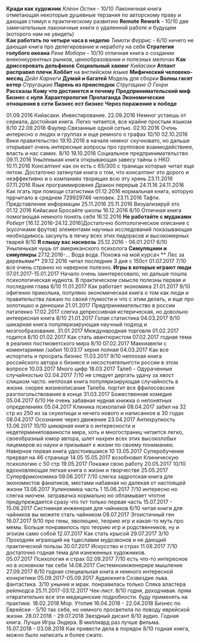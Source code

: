 ﻿**Кради как художник** *Клеон Остин* - 10/10 Лаконичная книга отметающая некоторые душевные терзания по авторскому праву и дающая стимул к практическому развитию
**Remote**
**Rework** - 10/10 две замечательные лаконичные книги о удаленной работе и будущем (которого нам не увидеть)  
**Как работать по четыре часа в неделю** *Тимоти Феррис* - 6/10 ничего не дающая книга про делегирование и неработу на себя
**Стратегия голубого океана** *Рене Моборн* - 10/10 отличная книга о создании внеконкурентных рынков, ценообразовании и полезных мелочах
**Как дриссеровать дельфинов**
**Социальный хакинг**
*Кийасаки*
**Атлант расправил плечи**
**Хоббит** на внглийском языке
**Мифический человеко-месяц**
*Дейл Карнеги*
**Думай и багатей**
Модель для сборки
**Волны гасят ветер** *Стругацкие*
**Парень из преисподни** *Стругацкие*
*О Генри* **Рассказы**
**Кому что достанется и почему**
**Предпринимательский миф**
**Бизнес с нуля**
**Характерология**
**Пропаганда**
**Экономические отношения в сети**
**Бизнес ест бизнес**
**Через поражение к победе**

01.09.2016 Кийасаки. Инвестирование. 22.09.2016 Немног устаешь от сериала, достойная книга. Легко читается, все крайне простым языком 8/10
22.09.2016 Фаулер.Связанные одной сетью. 02.10.2016 Очпнь интересно о людях и группах и еще ремного о графах 10/10
02.10.2016 Вики правительство 19.10.2016 в начале немног скучновато, но дальше открывает очень интересные аопросы про групповое взаимодействиее, власть и нас самих. 8/10
19.10.2016 Социальное предпринимательство 09.11.2016 Унылпнькая книга открывающая завесу тайны о НКО
10.11.2016 Консалтинг как он есть с 65/300 с траницы которые читал еще летом. Достаточно затянутая книга о том, что консалтинг это дорого и неэффективно и о компаниях творящих всю эту хрень  23.11.2016 
07.11.2016 Язык программировния Дракон перерыв 24.11.16
24.11.2016 Как лгать при помощи статистики 01.12.2016 нормальная книга, которую пррчитало в среднем 729929746 человек.
23.11.2016 Тафти. Представление информации 25.11.2016
25.11.2016 Визуализируй это
01.12.2016 Кийасаки Бросайте школы 16.12.2016 8/10 Отличная книга помогающая немного понять себя
16.12.2016
**Не работайте с мудаками**
*Роберт* [16.12.2016-24.12.2016]Достаточно болтологическое описание с (кусочками фрутов) элементами научных исследований показывающая необходимось засунуть в печку всех этих пидорасов и высокомерных тварей
8/10 
**Я слышу вас насквозь** 25.12.2016 - 06.01.2017  6/10 Унылинькая чушь от американского психолога
**Симуляциии и симулякры** 27.12.2016-... Вода вода. Похожа на мой курсач
** Лес за деревьями** 29.12.2016  читал последние 3 дня с 150ст 01.07.2017 7/10 все очень странно но наверное полезно.
**Игры в которые играют люди** 07.01.2017-15.01.2017 Начало очень заинтересовало, но дальше пошла психологическая нуднота. В практическом смысле полезны первая и последняя глава 6/10
11.01.2017 Как работает экономика 21.01.2017 9/10 офигенно прикольна, популяно экономическая книга о том как люди и правительства лажаю по своей глумости и что с этим делать, и еще про золотишко и денюшки
21.01.2017 Предпринимательство в россии патапенко 17.02.2017 слегка депрессивная истерическая, но довольно интеересная книга 8/10
21.01.2017 Голая статистика 04.03.2017 9/10 шикарная книга популяризирующая научный подход и мозгообразование.
31.01.2017 Международная торговля 01.02.2017 годится 8/10
01.02.2017 Как стать авантюристом 07.02.2017 годная тема в реалиях постмоветского мира 8/10
07.02.2017 Маккиавели с коментариями /забил 10.03.17 херня полная
04.03.2017 Как все испортить и просрать бизнес 11.03.2017 9/10 неплохая книга российского автора о бизнесе и несостоятельнгсти россии в этом вопросе
10.03.2017 Много цифр
18.03.2017 Талеб - Одураченные случайностью 02.04.2017 7/10 не следует дергать удачу за хвост слишком часто. неплохая книга популяризирующая случайность в жизни. скорее жизнеописание Талеба. портит все ффилосовские разглогольствования в конце
31.03.2017 Божественная комедия 05.04.2017 6/10 Не очень забавная нудная книжка о непонятных определениях
05.04.2017 Клиника психопатий 08.04.2017 забил на 32 стр из 250 из за скукотищи и ничего нового и написанное в 30 годах
08.04.2017 Осознание через движение
23.04.2017 Антихрупкость 13.06.2017 10/10 шикарная книга о интересности и недетерминипованности мира, хоть и многостраниц читается легко, своеобразный юмор автора, шлет нахрен всех этих высоколобых лицемеров из науки и призывает к жизни по своему пониманию. Наверное первая книга удостоившаяся 10
13.05.2017 Суперобучение прервал на 46 странице 14.05
15.05.2017 возобновил Клиническую психологию с 50 стр
19.05.2017 Покажи свою работу 20.05.2017 10/10 вдохновляющая легкая книга о жизни и творчестве
25.05.2017 Суперфрикономика 09.06.2017 7/10 слегка задротская книга для экономистов фанатиков, местами набавная но далекая от настоящей жизни
13.06.2017 Хулиномика часть 1 15.06.2017 7/10 интересно но слегка ниочем. затравачка нормально но обламывает чтотне прндупреждается сразу что ткт только первая часть
15.07.2017 - 15.06.2017 Сиcтнмная инженерия для чайников 6/10 читая книги для чайников вы можете стать чайником
08.07.2017 Эгоистичный ген 16.07.2017 9/10 про гены, эволюцию, теорию игр и какая-то муть про мемы. Больше понравилось про теорию игр и родственников, ну и эгоизм само собой
12.07.2017 Как стать крысой 29.07.2017 3/10 Проходняк играющий на тщеславии мудозвонов и не дающий практической пользы
30.07.2017 Искусство и страх 11.08.2017 7/10 достаточно годная тема для изнеженных художников.  
05.07.2017 Психология и страх 02.09.2017 7/10 есть что-то интересное но в основном так себе
14.08.2017 Системноинженернре мышление 27.09.2017 8/10 годная специальная книга и немного интересной конкретики
05.09.2017-05.09.2017 Аудиокнига Созвездие льва. фантастика. 3/10 уныние и мрак. понравилась только Спяка аластера рейлнодса
25.11.2017-03.12.2017 Чек-лист. 8/10 годня, доходчивая. прям отвратительно все эти медицинские подробности. буду применять на практике.
18.02.2018 Мор. Утопия
16.04.2018 - 22.04.2018 Бизнес по Еврейски - 5/10 так себе, но немного просветила по поводу еврейской жизни.
28.07.2018 - 29.07.2018 Звездный дисант 8/10 аудио. Годная книга. Лучше Игры Эндера.  В миллиард раз лучше фильма.   
15.07.2018 - 03.08.2018 Как привести дела в порядок 8/10 годная книга, можно было написать и более сжато.  